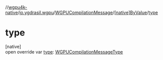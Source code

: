 //[wgpu4k-native](../../../../index.md)/[io.ygdrasil.wgpu](../../index.md)/[WGPUCompilationMessage](../index.md)/[[native]ByValue](index.md)/[type](type.md)

# type

[native]\
open override var [type](type.md): [WGPUCompilationMessageType](../../-w-g-p-u-compilation-message-type/index.md)